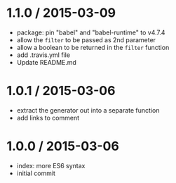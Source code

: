 
1.1.0 / 2015-03-09
==================

  * package: pin "babel" and "babel-runtime" to v4.7.4
  * allow the `filter` to be passed as 2nd parameter
  * allow a boolean to be returned in the `filter` function
  * add .travis.yml file
  * Update README.md

1.0.1 / 2015-03-06
==================

  * extract the generator out into a separate function
  * add links to comment

1.0.0 / 2015-03-06
==================

  * index: more ES6 syntax
  * initial commit
